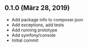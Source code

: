 ## 0.1.0 (März 28, 2019)
  - Add package info to composer.json
  - Add exceptions, add tests
  - Add running prototype
  - Add symfony/console
  - Initial commit

